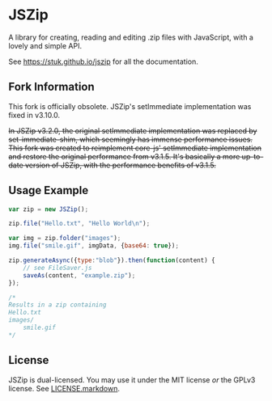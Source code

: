 JSZip
=====

A library for creating, reading and editing .zip files with JavaScript, with a
lovely and simple API.

See https://stuk.github.io/jszip for all the documentation.

## Fork Information
This fork is officially obsolete. JSZip's setImmediate implementation was fixed in v3.10.0.

~~In JSZip v3.2.0, the original setImmediate implementation was replaced by set-immediate-shim, which seemingly has immense performance issues. This fork was created to reimplement core-js' setImmediate implementation and restore the original performance from v3.1.5.
It's basically a more up-to-date version of JSZip, with the performance benefits of v3.1.5.~~

## Usage Example

```javascript
var zip = new JSZip();

zip.file("Hello.txt", "Hello World\n");

var img = zip.folder("images");
img.file("smile.gif", imgData, {base64: true});

zip.generateAsync({type:"blob"}).then(function(content) {
    // see FileSaver.js
    saveAs(content, "example.zip");
});

/*
Results in a zip containing
Hello.txt
images/
    smile.gif
*/
```
License
-------

JSZip is dual-licensed. You may use it under the MIT license *or* the GPLv3
license. See [LICENSE.markdown](LICENSE.markdown).
